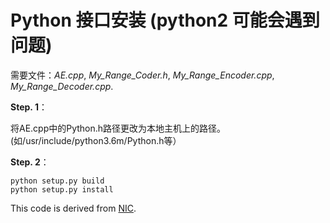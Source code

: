 # Python 接口安装 (python2 可能会遇到问题)

需要文件：*AE.cpp*, *My_Range_Coder.h*, *My_Range_Encoder.cpp*, *My_Range_Decoder.cpp*.

**Step. 1**：  

将AE.cpp中的Python.h路径更改为本地主机上的路径。(如/usr/include/python3.6m/Python.h等）

**Step. 2**：

```
python setup.py build
python setup.py install
```

This code is derived from <a href="https://github.com/NJUVISION/NIC">NIC</a>.

